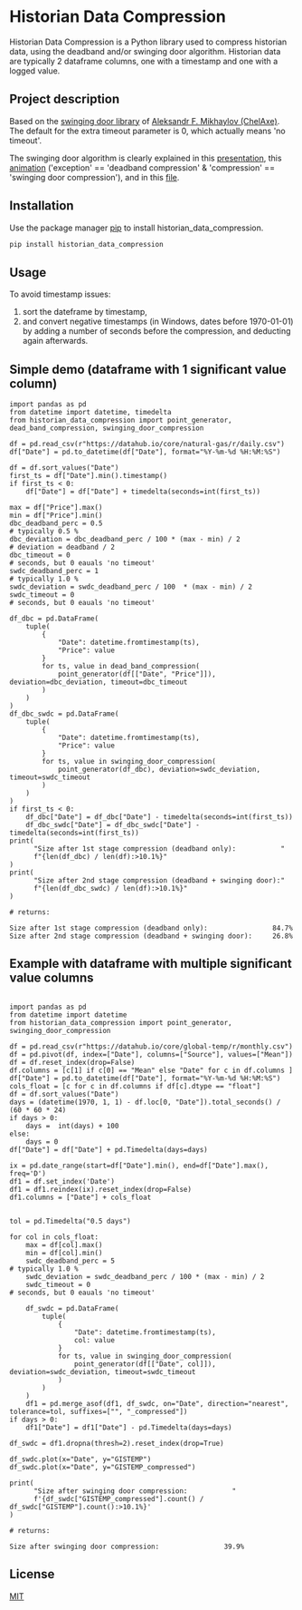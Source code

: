 # Historian Data Compression

Historian Data Compression is a Python library used to compress historian data, using the deadband and/or swinging door algorithm.
Historian data are typically 2 dataframe columns, one with a timestamp and one with a logged value.

## Project description

Based on the [swinging door library](https://pypi.org/project/swinging-door/) of [Aleksandr F. Mikhaylov (ChelAxe)](mailto:chelaxe@gmail.com).
The default for the extra timeout parameter is 0, which actually means 'no timeout'.

The swinging door algorithm is clearly explained in this [presentation](https://slideplayer.com/slide/3884/),
this [animation](https://www.youtube.com/watch?v=fdH7dYTN7gM) ('exception' == 'deadband compression' & 'compression' == 'swinging door compression'),
and in this [file](https://spiral.imperial.ac.uk/bitstream/10044/1/14604/2/ThornhillEtAlCompressionJPC2004.pdf).

## Installation

Use the package manager [pip](https://pypi.org/project/historian-data-compression/) to install historian_data_compression.

```bash
pip install historian_data_compression
```

## Usage

To avoid timestamp issues:

   1.  sort the dateframe by timestamp,
   2.  and convert negative timestamps (in Windows, dates before 1970-01-01) by adding a number of seconds before the compression, and deducting again afterwards.

## Simple demo (dataframe with 1 significant value column)

``` {.python}
import pandas as pd
from datetime import datetime, timedelta
from historian_data_compression import point_generator, dead_band_compression, swinging_door_compression

df = pd.read_csv(r"https://datahub.io/core/natural-gas/r/daily.csv")
df["Date"] = pd.to_datetime(df["Date"], format="%Y-%m-%d %H:%M:%S")

df = df.sort_values("Date")
first_ts = df["Date"].min().timestamp()
if first_ts < 0:
    df["Date"] = df["Date"] + timedelta(seconds=int(first_ts))

max = df["Price"].max()
min = df["Price"].min()
dbc_deadband_perc = 0.5                                                                             # typically 0.5 %
dbc_deviation = dbc_deadband_perc / 100 * (max - min) / 2                                           # deviation = deadband / 2
dbc_timeout = 0                                                                                     # seconds, but 0 eauals 'no timeout'
swdc_deadband_perc = 1                                                                              # typically 1.0 %
swdc_deviation = swdc_deadband_perc / 100  * (max - min) / 2     
swdc_timeout = 0                                                                                    # seconds, but 0 eauals 'no timeout'

df_dbc = pd.DataFrame(
    tuple(
        {
            "Date": datetime.fromtimestamp(ts),
            "Price": value
        }
        for ts, value in dead_band_compression(
            point_generator(df[["Date", "Price"]]), deviation=dbc_deviation, timeout=dbc_timeout
        )
    )
)
df_dbc_swdc = pd.DataFrame(
    tuple(
        {
            "Date": datetime.fromtimestamp(ts),
            "Price": value
        }
        for ts, value in swinging_door_compression(
            point_generator(df_dbc), deviation=swdc_deviation, timeout=swdc_timeout
        )
    )
)
if first_ts < 0:
    df_dbc["Date"] = df_dbc["Date"] - timedelta(seconds=int(first_ts))
    df_dbc_swdc["Date"] = df_dbc_swdc["Date"] - timedelta(seconds=int(first_ts))
print(
      "Size after 1st stage compression (deadband only):           "
      f"{len(df_dbc) / len(df):>10.1%}"
)
print(
      "Size after 2nd stage compression (deadband + swinging door):"
      f"{len(df_dbc_swdc) / len(df):>10.1%}"
)

# returns:

Size after 1st stage compression (deadband only):                84.7%
Size after 2nd stage compression (deadband + swinging door):     26.8%

```

## Example with dataframe with multiple significant value columns

``` {.python}

import pandas as pd
from datetime import datetime
from historian_data_compression import point_generator, swinging_door_compression

df = pd.read_csv(r"https://datahub.io/core/global-temp/r/monthly.csv")
df = pd.pivot(df, index=["Date"], columns=["Source"], values=["Mean"])
df = df.reset_index(drop=False)
df.columns = [c[1] if c[0] == "Mean" else "Date" for c in df.columns ]
df["Date"] = pd.to_datetime(df["Date"], format="%Y-%m-%d %H:%M:%S")
cols_float = [c for c in df.columns if df[c].dtype == "float"]
df = df.sort_values("Date")
days = (datetime(1970, 1, 1) - df.loc[0, "Date"]).total_seconds() / (60 * 60 * 24)
if days > 0:
    days =  int(days) + 100
else:
    days = 0
df["Date"] = df["Date"] + pd.Timedelta(days=days)

ix = pd.date_range(start=df["Date"].min(), end=df["Date"].max(), freq='D')
df1 = df.set_index('Date')
df1 = df1.reindex(ix).reset_index(drop=False)
df1.columns = ["Date"] + cols_float


tol = pd.Timedelta("0.5 days")
    
for col in cols_float:
    max = df[col].max()
    min = df[col].min()
    swdc_deadband_perc = 5                                                                          # typically 1.0 %
    swdc_deviation = swdc_deadband_perc / 100 * (max - min) / 2     
    swdc_timeout = 0                                                                                # seconds, but 0 eauals 'no timeout'
    
    df_swdc = pd.DataFrame(
        tuple(
            {
                "Date": datetime.fromtimestamp(ts),
                col: value
            }
            for ts, value in swinging_door_compression(
                point_generator(df[["Date", col]]), deviation=swdc_deviation, timeout=swdc_timeout
            )
        )
    )
    df1 = pd.merge_asof(df1, df_swdc, on="Date", direction="nearest", tolerance=tol, suffixes=["", "_compressed"])
if days > 0:
    df1["Date"] = df1["Date"] - pd.Timedelta(days=days)

df_swdc = df1.dropna(thresh=2).reset_index(drop=True)

df_swdc.plot(x="Date", y="GISTEMP")
df_swdc.plot(x="Date", y="GISTEMP_compressed")

print(
      "Size after swinging door compression:           "
      f'{df_swdc["GISTEMP_compressed"].count() / df_swdc["GISTEMP"].count():>10.1%}'
)

# returns:

Size after swinging door compression:                39.9%

```

## License
[MIT](https://choosealicense.com/licenses/mit/)